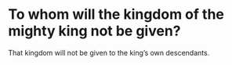 # To whom will the kingdom of the mighty king not be given?

That kingdom will not be given to the king’s own descendants.
